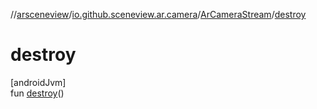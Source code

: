 //[arsceneview](../../../index.md)/[io.github.sceneview.ar.camera](../index.md)/[ArCameraStream](index.md)/[destroy](destroy.md)

# destroy

[androidJvm]\
fun [destroy](destroy.md)()
